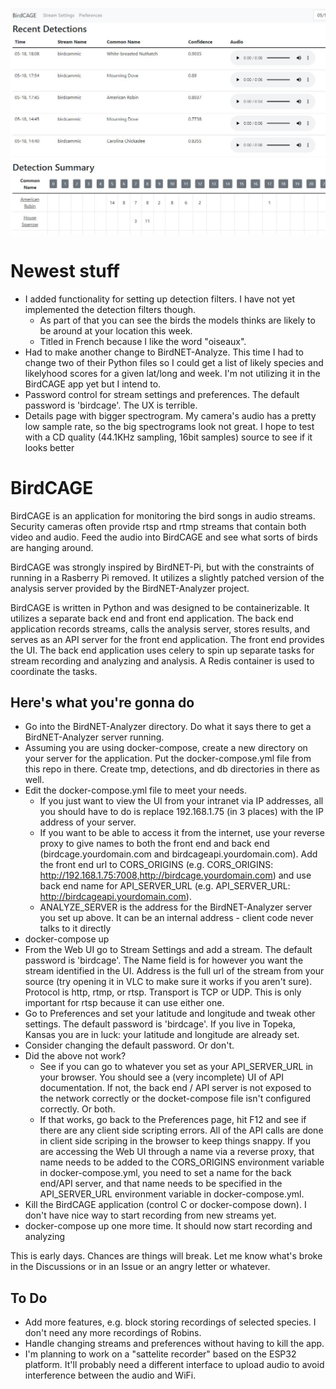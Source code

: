 ![BirdCAGE Screenshot](birdcage.JPG)

# Newest stuff
- I added functionality for setting up detection filters. I have not yet implemented the detection filters though.
    - As part of that you can see the birds the models thinks are likely to be around at your location this week.
    - Titled in French because I like the word "oiseaux".
- Had to make another change to BirdNET-Analyze. This time I had to change two of their Python files so I could
get a list of likely species and likelyhood scores for a given lat/long and week. I'm not utilizing it in the
BirdCAGE app yet but I intend to.
- Password control for stream settings and preferences. The default password is 'birdcage'. The UX is terrible.
- Details page with bigger spectrogram. My camera's audio has a pretty low sample rate, so the big spectrograms 
look not great. I hope to test with a CD quality (44.1KHz sampling, 16bit samples) source to see if it looks better

# BirdCAGE
BirdCAGE is an application for monitoring the bird songs in audio streams. Security cameras often provide
rtsp and rtmp streams that contain both video and audio. Feed the audio into BirdCAGE and see what sorts of birds are hanging around.

BirdCAGE was strongly inspired by BirdNET-Pi, but with the constraints of running in a Rasberry Pi removed. It utilizes
a slightly patched version of the analysis server provided by the BirdNET-Analyzer project. 

BirdCAGE is written in Python and was designed to be containerizable. It utilizes a separate back end and front end application.
The back end application records streams, calls the analysis server, stores results, and serves as an API server for the front end
application. The front end provides the UI. The back end application uses celery to spin up separate tasks for stream recording
and analyzing and analysis. A Redis container is used to coordinate the tasks.

## Here's what you're gonna do
- Go into the BirdNET-Analyzer directory. Do what it says there to get a BirdNET-Analyzer server running.
- Assuming you are using docker-compose, create a new directory on your server for the application. Put the docker-compose.yml
file from this repo in there. Create tmp, detections, and db directories in there as well.
- Edit the docker-compose.yml file to meet your needs.
    - If you just want to view the UI from your intranet via IP addresses,
all you should have to do is replace 192.168.1.75 (in 3 places) with the IP address of your server.
    - If you want to be able to access it
from the internet, use your reverse proxy to give names to both the front end and back end (birdcage.yourdomain.com and
birdcageapi.yourdomain.com). Add the front end url to CORS_ORIGINS (e.g. CORS_ORIGINS: http://192.168.1.75:7008,http://birdcage.yourdomain.com)
and use back end name for API_SERVER_URL (e.g. API_SERVER_URL: http://birdcageapi.yourdomain.com).
    - ANALYZE_SERVER is the address for the BirdNET-Analyzer server you set up above. It can be an internal address - client
code never talks to it directly
- docker-compose up
- From the Web UI go to Stream Settings and add a stream. The default password is 'birdcage'. The Name field is for however you want the stream identified in the
UI. Address is the full url of the stream from your source (try opening it in VLC to make sure it works if you aren't sure).
Protocol is http, rtmp, or rtsp. Transport is TCP or UDP. This is only important for rtsp because it can use either one.
- Go to Preferences and set your latitude and longitude and tweak other settings. The default password is 'birdcage'. 
If you live in Topeka, Kansas you are
in luck: your latitude and longitude are already set.
- Consider changing the default password. Or don't.
- Did the above not work?
    - See if you can go to whatever you set as your API_SERVER_URL in your browser. You should see a (very incomplete) UI of API documentation.
    If not, the back end / API server is not exposed to the network correctly or the docket-compose file isn't configured correctly. Or both.
    - If that works, go back to the Preferences page, hit F12 and see if there are any client side scripting errors. All of the API
    calls are done in client side scriping in the browser to keep things snappy. If you are accessing the Web UI through a name via a reverse
    proxy, that name needs to be added to the CORS_ORIGINS environment variable in docker-compose.yml, you need to set a name for the back end/API server, and that name
    needs to be specified in the API_SERVER_URL environment variable in docker-compose.yml.
- Kill the BirdCAGE application (control C or docker-compose down). I don't have nice way to start recording from new streams yet.
- docker-compose up one more time. It should now start recording and analyzing

This is early days. Chances are things will break. Let me know what's broke in the Discussions or in an Issue or an angry
letter or whatever.

## To Do
- Add more features, e.g. block storing recordings of selected species. I don't need any more recordings of Robins.
- Handle changing streams and preferences without having to kill the app.
- I'm planning to work on a "sattelite recorder" based on the ESP32 platform. It'll probably need a different interface to upload audio
to avoid interference between the audio and WiFi.
